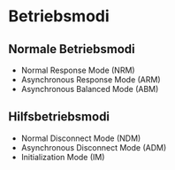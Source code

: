 # Betriebsmodi

## Normale Betriebsmodi

- Normal Response Mode (NRM)
- Asynchronous Response Mode (ARM)
- Asynchronous Balanced Mode (ABM)

## Hilfsbetriebsmodi

- Normal Disconnect Mode (NDM)
- Asynchronous Disconnect Mode (ADM)
- Initialization Mode (IM)
